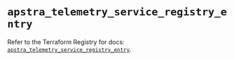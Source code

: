 # `apstra_telemetry_service_registry_entry`

Refer to the Terraform Registry for docs: [`apstra_telemetry_service_registry_entry`](https://registry.terraform.io/providers/juniper/apstra/0.94.0/docs/resources/telemetry_service_registry_entry).
